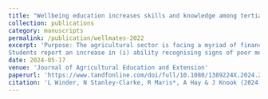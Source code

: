 ```yaml
---
title: "Wellbeing education increases skills and knowledge among tertiary students in the agricultural sector: insights from a mixed methods study"
collection: publications
category: manuscripts
permalink: /publication/wellmates-2022
excerpt: 'Purpose: The agricultural sector is facing a myriad of financial, environmental, social, and cultural challenges which affect the mental health of those working on-farm. This study focused on a tertiary education programme designed to increase recognition of mental health issues and convey strategies to address these. Methodology: To identify the effect of such a programme, and which aspects contribute to that effect, this paper applied a mixed methods approach. Quantitative propensity score matching was used to identify changes in knowledge and skills, and qualitative surveys were conducted to explore the wellbeing of students and to identify aspects of the programme contributing to change.Findings:
Students report an increase in (i) ability recognising signs of poor mental health in self and others; (ii) confidence talking about their own and others??? mental health; and (iii) knowing how to access mental health support services. Programme aspects contributing to this effect are peer-to-peer education and building on existing knowledge.Practical implications: This paper addresses a gap in the literature by providing insights into programme aspects that lead to successful delivery. Theoretical implications: This study reports on the evaluation of a tertiary education programme and provides valuable insights into whether such programmes can contribute to increased knowledge on wellbeing. Originality: This research describes and analyses the effectiveness of a mental health promotion programme aimed at young adults which is rare in the literature.'
date: 2024-05-17
venue: 'Journal of Agricultural Education and Extension'
paperurl: 'https://www.tandfonline.com/doi/full/10.1080/1389224X.2024.2351545'
citation: 'L Winder, N Stanley-Clarke, R Maris*, A Hay & J Knook (2024). &quot;Wellbeing education increases skills and knowledge among tertiary students in the agricultural sector: insights from a mixed methods study.&quot; <i>Journal of Agricultural Education and Extension</i>. 351(1).'
---
```


